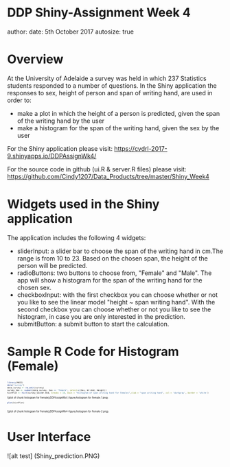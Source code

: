 DDP Shiny-Assignment Week 4
========================================================
author: 
date: 5th October 2017
autosize: true

Overview
========================================================

At the University of Adelaide a survey was held in which 237 Statistics students responded to a number of questions. In the Shiny application the responses to sex, height of person and span of writing hand, are used in order to:

- make a plot in which the height of a person is predicted, given the span of the writing hand by the user
- make a histogram for the span of the writing hand, given the sex by the user

For the Shiny application please visit:
<https://cvdrl-2017-9.shinyapps.io/DDPAssignWk4/>

For the source code in github (ui.R & server.R files) please visit: <https://github.com/Cindy1207/Data_Products/tree/master/Shiny_Week4>


Widgets used in the Shiny application
========================================================

The application includes the following 4 widgets:

- sliderInput: a slider bar to choose the span of the writing hand in cm.The range is from 10 to 23. Based on the chosen span, the height of the person will be predicted.
- radioButtons: two buttons to choose from, "Female" and "Male". The app will show a histogram for the span of the writing hand for the chosen sex.
- checkboxInput: with the first checkbox you can choose whether or not you like to see the linear model "height ~ span writing hand". With the second checkbox you can choose whether or not you like to see the histogram, in case you are only interested in the prediction.
- submitButton: a submit button to start the calculation.


Sample R Code for Histogram (Female)
========================================================
<small style="font-size:.4em">

```r
library(MASS)
data("survey")
data_survey <- na.omit(survey)
survey_Sex <- subset(data_survey, Sex == "Female", select=c(Sex, Wr.Hnd, Height))
histPlot <- hist(survey_Sex$Wr.Hnd, breaks = 10, main = "Histogram of span writing hand for Females",xlab = "span writing hand", col = 'darkgray', border = 'white')
```

![plot of chunk histogram for Female](DDPAssignWk4-figure/histogram for Female-1.png)

```r
plot(histPlot)
```

![plot of chunk histogram for Female](DDPAssignWk4-figure/histogram for Female-2.png)
</small>

User Interface 
========================================================

![alt test] (Shiny_prediction.PNG)

